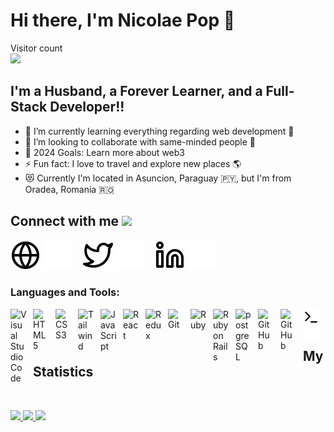 # Hi there, I'm Nicolae Pop 👋 

<p align="left"> 
  Visitor count<br>
  <img src="https://profile-counter.glitch.me/nicupop729/count.svg" />
</p>

## I'm a Husband, a Forever Learner, and a Full-Stack Developer!!

- 🌱 I’m currently learning everything regarding web development 🤣
- 👯 I’m looking to collaborate with same-minded people 🤗
- 🥅 2024 Goals: Learn more about web3
- ⚡ Fun fact: I love to travel and explore new places 🌎
- 😻 Currently I'm located in Asuncion, Paraguay 🇵🇾, but I'm from Oradea, Romania 🇷🇴

## Connect with me <img src='https://raw.githubusercontent.com/ShahriarShafin/ShahriarShafin/main/Assets/handshake.gif' width="100px">

[![website](./img/globe-light.svg)](https://www.nicolaepop.me#gh-light-mode-only)
[![website](./img/globe-dark.svg)](https://www.nicolaepop.me#gh-dark-mode-only)
&nbsp;&nbsp;
[![website](./img/twitter-light.svg)](https://twitter.com/nicupop729#gh-light-mode-only)
[![website](./img/twitter-dark.svg)](https://twitter.com/nicupop729#gh-dark-mode-only)
&nbsp;&nbsp;
[![website](./img/linkedin-light.svg)](https://www.linkedin.com/in/nicolae-pop#gh-light-mode-only)
[![website](./img/linkedin-dark.svg)](https://www.linkedin.com/in/nicolae-pop#gh-dark-mode-only)
&nbsp;&nbsp;

### Languages and Tools:

[<img align="left" alt="Visual Studio Code" width="26px" src="https://cdn.jsdelivr.net/gh/devicons/devicon/icons/vscode/vscode-original.svg" style="padding-right:10px;" />](https://code.visualstudio.com/)
[<img align="left" alt="HTML5" width="26px" src="https://cdn.jsdelivr.net/gh/devicons/devicon/icons/html5/html5-original.svg" style="padding-right:10px;" />](https://developer.mozilla.org/en-US/docs/Web/Guide/HTML/HTML5)
[<img align="left" alt="CSS3" width="26px" src="https://cdn.jsdelivr.net/gh/devicons/devicon/icons/css3/css3-original.svg" style="padding-right:10px;" />](https://developer.mozilla.org/en-US/docs/Web/CSS)
[<img align="left" alt="Tailwind" width="26px" src="https://img.shields.io/badge/tailwindcss-%2338B2AC.svg?style=for-the-badge&logo=tailwind-css&logoColor=white" style="padding-right:10px;" />](https://tailwindcss.com/)
[<img align="left" alt="JavaScript" width="26px" src="https://cdn.jsdelivr.net/gh/devicons/devicon/icons/javascript/javascript-original.svg" style="padding-right:10px;" />](https://developer.mozilla.org/en-US/docs/Web/JavaScript)
[<img align="left" alt="React" width="26px" src="https://cdn.jsdelivr.net/gh/devicons/devicon/icons/react/react-original.svg" style="padding-right:10px;" />](https://reactjs.org/)
[<img align="left" alt="Redux" width="26px" src="https://cdn.jsdelivr.net/gh/devicons/devicon/icons/redux/redux-original.svg" style="padding-right:10px;" />](https://redux.js.org/)
[<img align="left" alt="Git" width="26px" src="https://cdn.jsdelivr.net/gh/devicons/devicon/icons/git/git-original.svg" style="padding-right:10px;" />](https://git-scm.com/)
[<img align="left" alt="Ruby" width="26px" src="https://cdn.jsdelivr.net/gh/devicons/devicon/icons/ruby/ruby-original.svg" style="padding-right:10px;" />](https://www.ruby-lang.org/)
[<img align="left" alt="Ruby on Rails" width="26px" src="https://upload.wikimedia.org/wikipedia/commons/thumb/6/62/Ruby_On_Rails_Logo.svg/64px-Ruby_On_Rails_Logo.svg.png" style="padding-right:10px;" />](https://rubyonrails.org/)
[<img align="left" alt="postgreSQL" width="26px" src="https://upload.wikimedia.org/wikipedia/commons/thumb/2/29/Postgresql_elephant.svg/64px-Postgresql_elephant.svg.png" style="padding-right:10px;" />](https://www.postgresql.org/)
[<img align="left" alt="GitHub" width="26px" src="https://user-images.githubusercontent.com/3369400/139447912-e0f43f33-6d9f-45f8-be46-2df5bbc91289.png" style="padding-right:10px;" />](https://github.com#gh-dark-mode-only)
[<img align="left" alt="GitHub" width="26px" src="https://user-images.githubusercontent.com/3369400/139448065-39a229ba-4b06-434b-bc67-616e2ed80c8f.png" style="padding-right:10px;" />](https://github.com#gh-light-mode-only)
[<img align="left" alt="Terminal" width="26px" src="./img/terminal-light.svg" />](https://developer.mozilla.org/en-US/docs/Learn/Tools_and_testing/Understanding_client-side_tools/Command_line#gh-light-mode-only)
[<img align="left" alt="Terminal" width="26px" src="./img/terminal-dark.svg" />](https://developer.mozilla.org/en-US/docs/Learn/Tools_and_testing/Understanding_client-side_tools/Command_line#gh-dark-mode-only)

<br />
<br />

## My Statistics
<br/>

<p align="left">
  <a href="https://github.com/nicupop729">
  <img width="49.5%" src="https://github-readme-stats.vercel.app/api?username=nicupop729&show_icons=true&theme=tokyonight&hide_border=true" />
  <img width="49.5%" src="https://github-readme-streak-stats.herokuapp.com/?user=nicupop729&theme=tokyonight&hide_border=true" />
  <img height="50%" width="auto" src ="https://github-readme-stats.vercel.app/api/top-langs/?username=nicupop729&layout=compact&hide_border=true&theme=tokyonight&bg_color=00000000&langs_count=6&hide=jupyter%20notebook,text,php">
  </a>
</p>
<br>
